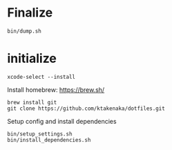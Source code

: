 # Finalize
```
bin/dump.sh
```

# initialize
```
xcode-select --install
```
Install homebrew: https://brew.sh/

```
brew install git
git clone https://github.com/ktakenaka/dotfiles.git
```

Setup config and install dependencies
```
bin/setup_settings.sh
bin/install_dependencies.sh
```
